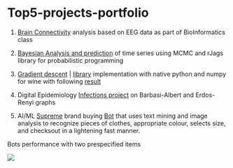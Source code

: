 # Top5-projects-portfolio

1. [Brain Connectivity](https://github.com/0x3W/MSc-Data-Science/blob/master/Bio/HW3-Neural.pdf) analysis based on EEG data as part of BioInformatics class

2. [Bayesian Analysis and prediction](https://github.com/0x3W/MSc-Data-Science/blob/master/SDS/SDSII%20-%20Final%20Project%20-%201772953.pdf) of time series using MCMC and rJags library for probabilistic programming

3. [Gradient descent](https://github.com/0x3W/MSc-Data-Science/blob/master/FDS/HW3-GDrun.py) | [library](https://github.com/0x3W/MSc-Data-Science/blob/master/FDS/HW3-GDlib.py) implementation with native python and numpy for wine with following [result](https://github.com/0x3W/MSc-Data-Science/blob/master/FDS/1772953.png)

4. Digital Epidemiology [Infections project](https://github.com/0x3W/MSc-Data-Science/blob/master/DE/1772953-HW1.ipynb) on Barbasi-Albert and Erdos-Renyi graphs

5. AI/ML [Supreme](http://www.supremenewyork.com) brand buying [Bot](https://github.com/0x3W/randomScripts/blob/master/SupremeBot-v1.ipynb) that uses text mining and image analysis to recognize pieces of clothes, appropriate colour, selects size, and checksout in a lightening fast manner.

Bots performance with two prespecified items

![](https://thumbs.gfycat.com/SmugShallowHarrierhawk-size_restricted.gif)
